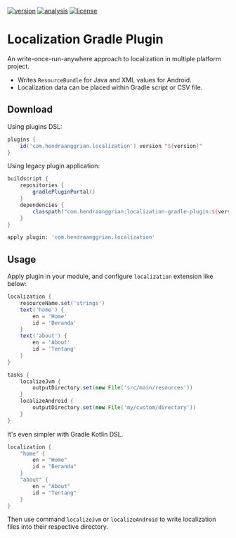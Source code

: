 [![version](https://img.shields.io/maven-metadata/v?label=plugin-portal&metadataUrl=https%3A%2F%2Fplugins.gradle.org%2Fm2%2Fcom%2Fhendraanggrian%2Flocalization%2Fcom.hendraanggrian.localization.gradle.plugin%2Fmaven-metadata.xml)](https://plugins.gradle.org/plugin/com.hendraanggrian.localization)
[![analysis](https://img.shields.io/badge/code%20style-%E2%9D%A4-FF4081)](https://ktlint.github.io)
[![license](https://img.shields.io/github/license/hendraanggrian/localization-gradle-plugin)](https://github.com/hendraanggrian/localization-gradle-plugin/blob/main/LICENSE)

Localization Gradle Plugin
==========================

An write-once-run-anywhere approach to localization in multiple platform project.
* Writes `ResourceBundle` for Java and XML values for Android.
* Localization data can be placed within Gradle script or CSV file.

Download
--------

Using plugins DSL:

```gradle
plugins {
    id('com.hendraanggrian.localization') version "${version}"
}
```

Using legacy plugin application:

```gradle
buildscript {
    repositories {
        gradlePluginPortal()
    }
    dependencies {
        classpath("com.hendraanggrian:localization-gradle-plugin:${version}")
    }
}

apply plugin: 'com.hendraanggrian.localization'
```

Usage
-----

Apply plugin in your module, and configure `localization` extension like below:

```gradle
localization {
    resourceName.set('strings')
    text('home') {
        en = 'Home'
        id = 'Beranda'
    }
    text('about') {
        en = 'About'
        id = 'Tentang'
    }
}

tasks {
    localizeJvm {
        outputDirectory.set(new File('src/main/resources'))
    }
    localizeAndroid {
        outputDirectory.set(new File('my/custom/directory'))
    }
}
```

It's even simpler with Gradle Kotlin DSL.

```kotlin
localization {
    "home" {
        en = "Home"
        id = "Beranda"
    }
    "about" {
        en = "About"
        id = "Tentang"
    }
}
```

Then use command `localizeJvm` or `localizeAndroid` to write localization files into their respective directory.
